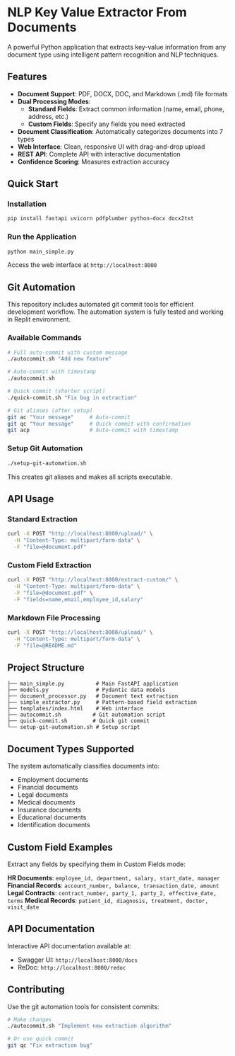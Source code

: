 # NLP Key Value Extractor From Documents

A powerful Python application that extracts key-value information from any document type using intelligent pattern recognition and NLP techniques.

## Features

- **Document Support**: PDF, DOCX, DOC, and Markdown (.md) file formats
- **Dual Processing Modes**:
  - **Standard Fields**: Extract common information (name, email, phone, address, etc.)
  - **Custom Fields**: Specify any fields you need extracted
- **Document Classification**: Automatically categorizes documents into 7 types
- **Web Interface**: Clean, responsive UI with drag-and-drop upload
- **REST API**: Complete API with interactive documentation
- **Confidence Scoring**: Measures extraction accuracy

## Quick Start

### Installation
```bash
pip install fastapi uvicorn pdfplumber python-docx docx2txt
```

### Run the Application
```bash
python main_simple.py
```

Access the web interface at `http://localhost:8000`

## Git Automation

This repository includes automated git commit tools for efficient development workflow. The automation system is fully tested and working in Replit environment.

### Available Commands

```bash
# Full auto-commit with custom message
./autocommit.sh "Add new feature"

# Auto-commit with timestamp
./autocommit.sh

# Quick commit (shorter script)
./quick-commit.sh "Fix bug in extraction"

# Git aliases (after setup)
git ac "Your message"     # Auto-commit
git qc "Your message"     # Quick commit with confirmation
git acp                   # Auto-commit with timestamp
```

### Setup Git Automation
```bash
./setup-git-automation.sh
```

This creates git aliases and makes all scripts executable.

## API Usage

### Standard Extraction
```bash
curl -X POST "http://localhost:8000/upload/" \
  -H "Content-Type: multipart/form-data" \
  -F "file=@document.pdf"
```

### Custom Field Extraction
```bash
curl -X POST "http://localhost:8000/extract-custom/" \
  -H "Content-Type: multipart/form-data" \
  -F "file=@document.pdf" \
  -F "fields=name,email,employee_id,salary"
```

### Markdown File Processing
```bash
curl -X POST "http://localhost:8000/upload/" \
  -H "Content-Type: multipart/form-data" \
  -F "file=@README.md"
```

## Project Structure

```
├── main_simple.py          # Main FastAPI application
├── models.py               # Pydantic data models
├── document_processor.py   # Document text extraction
├── simple_extractor.py     # Pattern-based field extraction
├── templates/index.html    # Web interface
├── autocommit.sh          # Git automation script
├── quick-commit.sh        # Quick git commit
└── setup-git-automation.sh # Setup script
```

## Document Types Supported

The system automatically classifies documents into:
- Employment documents
- Financial documents  
- Legal documents
- Medical documents
- Insurance documents
- Educational documents
- Identification documents

## Custom Field Examples

Extract any fields by specifying them in Custom Fields mode:

**HR Documents**: `employee_id, department, salary, start_date, manager`
**Financial Records**: `account_number, balance, transaction_date, amount`
**Legal Contracts**: `contract_number, party_1, party_2, effective_date, terms`
**Medical Records**: `patient_id, diagnosis, treatment, doctor, visit_date`

## API Documentation

Interactive API documentation available at:
- Swagger UI: `http://localhost:8000/docs`
- ReDoc: `http://localhost:8000/redoc`

## Contributing

Use the git automation tools for consistent commits:

```bash
# Make changes
./autocommit.sh "Implement new extraction algorithm"

# Or use quick commit
git qc "Fix extraction bug"
```